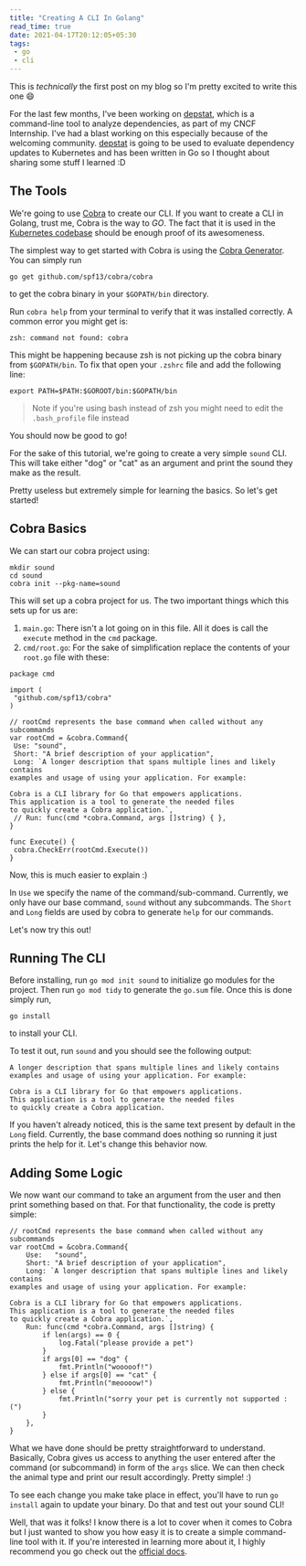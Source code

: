 ```yaml
---
title: "Creating A CLI In Golang"
read_time: true
date: 2021-04-17T20:12:05+05:30
tags:
 - go
 - cli
---
```


This is *technically* the first post on my blog so I'm pretty excited to write this one 😄 

For the last few months, I've been working on [depstat](https://github.com/kubernetes-sigs/depstat), which is a command-line tool to analyze dependencies, as part of my CNCF Internship. I've had a blast working on this especially because of the welcoming community. [depstat](https://github.com/kubernetes-sigs/depstat) is going to be used to evaluate dependency updates to Kubernetes and has been written in Go so I thought about sharing some stuff I learned :D

## The Tools

We're going to use [Cobra](https://github.com/spf13/cobra) to create our CLI. If you want to create a CLI in Golang, trust me, Cobra is the way to *GO*. The fact that it is used in the [Kubernetes codebase](https://github.com/kubernetes/kubernetes/blob/master/go.mod#L83) should be enough proof of its awesomeness. 

The simplest way to get started with Cobra is using the [Cobra Generator](https://github.com/spf13/cobra/blob/master/cobra/README.md#cobra-generator). You can simply run 
```
go get github.com/spf13/cobra/cobra
```
to get the cobra binary in your `$GOPATH/bin` directory.

Run `cobra help` from your terminal to verify that it was installed correctly. A common error you might get is:
```
zsh: command not found: cobra
```
This might be happening because zsh is not picking up the cobra binary from `$GOPATH/bin`. To fix that open your `.zshrc` file and add the following line:
```
export PATH=$PATH:$GOROOT/bin:$GOPATH/bin
```
> Note if you're using bash instead of zsh you might need to edit the `.bash_profile` file instead

You should now be good to go!

For the sake of this tutorial, we're going to create a very simple `sound` CLI. This will take either "dog" or "cat" as an argument and print the sound they make as the result. 

Pretty useless but extremely simple for learning the basics. So let's get started!


## Cobra Basics

We can start our cobra project using:

```
mkdir sound
cd sound
cobra init --pkg-name=sound
```

This will set up a cobra project for us. The two important things which this sets up for us are:

1. `main.go`: There isn't a lot going on in this file. All it does is call the `execute` method in the `cmd` package.
2. `cmd/root.go`: For the sake of simplification replace the contents of your `root.go` file with these:

```
package cmd

import (
 "github.com/spf13/cobra"
)

// rootCmd represents the base command when called without any subcommands
var rootCmd = &cobra.Command{
 Use: "sound",
 Short: "A brief description of your application",
 Long: `A longer description that spans multiple lines and likely contains
examples and usage of using your application. For example:

Cobra is a CLI library for Go that empowers applications.
This application is a tool to generate the needed files
to quickly create a Cobra application.`,
 // Run: func(cmd *cobra.Command, args []string) { },
}

func Execute() {
 cobra.CheckErr(rootCmd.Execute())
}
```

Now, this is much easier to explain :)

In `Use` we specify the name of the command/sub-command. Currently, we only have our base command, `sound` without any subcommands. The `Short` and `Long` fields are used by cobra to generate `help` for our commands. 

Let's now try this out!

## Running The CLI

Before installing, run `go mod init sound` to initialize go modules for the project. Then run `go mod tidy` to generate the `go.sum` file. Once this is done simply run,
```
go install
```
to install your CLI.

To test it out, run
`sound` 
and you should see the following output:

```
A longer description that spans multiple lines and likely contains
examples and usage of using your application. For example:

Cobra is a CLI library for Go that empowers applications.
This application is a tool to generate the needed files
to quickly create a Cobra application.
```

If you haven't already noticed, this is the same text present by default in the `Long` field. Currently, the base command does nothing so running it just prints the help for it. Let's change this behavior now.

## Adding Some Logic

We now want our command to take an argument from the user and then print something based on that. For that functionality, the code is pretty simple:

```
// rootCmd represents the base command when called without any subcommands
var rootCmd = &cobra.Command{
	Use:   "sound",
	Short: "A brief description of your application",
	Long: `A longer description that spans multiple lines and likely contains
examples and usage of using your application. For example:

Cobra is a CLI library for Go that empowers applications.
This application is a tool to generate the needed files
to quickly create a Cobra application.`,
	Run: func(cmd *cobra.Command, args []string) {
		if len(args) == 0 {
			log.Fatal("please provide a pet")
		}
		if args[0] == "dog" {
			fmt.Println("wooooof!")
		} else if args[0] == "cat" {
			fmt.Println("meoooow!")
		} else {
			fmt.Println("sorry your pet is currently not supported :(")
		}
	},
}
```

What we have done should be pretty straightforward to understand. Basically, Cobra gives us access to anything the user entered after the command (or subcommand) in form of the `args` slice. We can then check the animal type and print our result accordingly. Pretty simple! :)

To see each change you make take place in effect, you'll have to run `go install` again to update your binary. Do that and test out your sound CLI!

Well, that was it folks! I know there is a lot to cover when it comes to Cobra but I just wanted to show you how easy it is to create a simple command-line tool with it. If you're interested in learning more about it, I highly recommend you go check out the [official docs](https://cobra.dev).